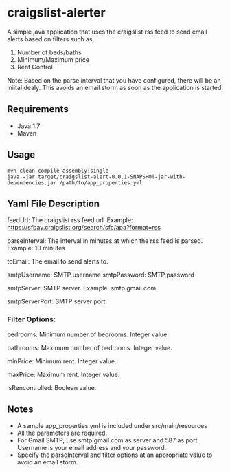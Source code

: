 # craigslist-alerter

A simple java application that uses the craigslist rss feed to send email alerts based on filters such as,

1. Number of beds/baths
2. Minimum/Maximum price
3. Rent Control

Note: Based on the parse interval that you have configured, there will be an iniital dealy. This avoids an email storm
as soon as the application is started.

## Requirements
* Java 1.7
* Maven

## Usage
```
mvn clean compile assembly:single
java -jar target/craigslist-alert-0.0.1-SNAPSHOT-jar-with-dependencies.jar /path/to/app_properties.yml
```

## Yaml File Description
feedUrl: The craigslist rss feed url.
Example: https://sfbay.craigslist.org/search/sfc/apa?format=rss

parseInterval: The interval in minutes at which the rss feed is parsed. 
Example: 10 minutes

toEmail: The email to send alerts to.

smtpUsername: SMTP username
smtpPassword: SMTP password

smtpServer: SMTP server.
Example: smtp.gmail.com

smtpServerPort: SMTP server port.

### Filter Options:

bedrooms: Minimum number of bedrooms. Integer value.

bathrooms: Maximum number of bedrooms. Integer value.

minPrice: Minimum rent. Integer value.

maxPrice: Maximum rent. Integer value.

isRencontrolled: Boolean value.

## Notes
* A sample app_properties.yml is included under src/main/resources
* All the parameters are required.
* For Gmail SMTP, use smtp.gmail.com as server and 587 as port. Username is your email address and your password.
* Specify the parseInterval and filter options at an appropriate value to avoid an email storm.
